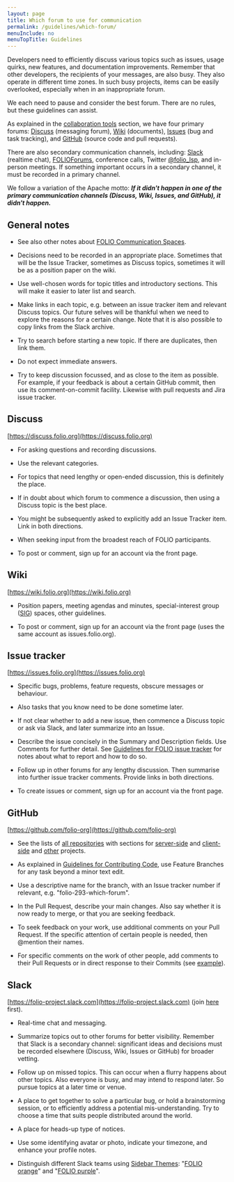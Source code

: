 ```yaml
---
layout: page
title: Which forum to use for communication
permalink: /guidelines/which-forum/
menuInclude: no
menuTopTitle: Guidelines
---
```


Developers need to efficiently discuss various topics such as issues,
usage quirks, new features, and documentation improvements.
Remember that other developers, the recipients of your messages, are also busy.
They also operate in different time zones. In such busy projects, items can
be easily overlooked, especially when in an inappropriate forum.

We each need to pause and consider the best forum.
There are no rules, but these guidelines can assist.

As explained in the
[collaboration tools](/community/#collaboration-tools) section,
we have four primary forums:
[Discuss](#discuss) (messaging forum),
[Wiki](#wiki) (documents),
[Issues](#issue-tracker) (bug and task tracking), and
[GitHub](#github) (source code and pull requests).

<span id="secondary"/> There are also secondary communication channels, including:
[Slack](#slack) (realtime chat),
[FOLIOForums](https://www.openlibraryenvironment.org/archives/category/olfforum),
conference calls,
Twitter [@folio_lsp](https://twitter.com/folio_lsp),
and in-person meetings.
If something important occurs in a secondary channel, it must be recorded
in a primary channel.

We follow a variation of the Apache motto:
**_If it didn't happen in one of the primary communication channels
(Discuss, Wiki, Issues, and GitHub), it didn't happen._**

## General notes

- See also other notes about
  [FOLIO Communication Spaces](https://wiki.folio.org/display/COMMUNITY/FOLIO+Communication+Spaces).

- Decisions need to be recorded in an appropriate place.
  Sometimes that will be the Issue Tracker, sometimes as Discuss topics,
  sometimes it will be as a position paper on the wiki.

- Use well-chosen words for topic titles and introductory sections.
  This will make it easier to later list and search.

- Make links in each topic, e.g. between an issue tracker item and
  relevant Discuss topics. Our future selves will be thankful when
  we need to explore the reasons for a certain change.
  Note that it is also possible to copy links from the Slack archive.

- Try to search before starting a new topic. If there are duplicates,
  then link them.

- Do not expect immediate answers.

- Try to keep discussion focussed, and as close to the item as possible.
  For example, if your feedback is about a certain GitHub commit, then
  use its comment-on-commit facility.
  Likewise with pull requests and Jira issue tracker.

## Discuss

[https://discuss.folio.org](https://discuss.folio.org)

- For asking questions and recording discussions.

- Use the relevant categories.

- For topics that need lengthy or open-ended discussion, this is
  definitely the place.

- If in doubt about which forum to commence a discussion, then using a
  Discuss topic is the best place.

- You might be subsequently asked to explicitly add an Issue Tracker item.
  Link in both directions.

- When seeking input from the broadest reach of FOLIO participants.

- To post or comment, sign up for an account via the front page.

## Wiki

[https://wiki.folio.org](https://wiki.folio.org)

- Position papers, meeting agendas and minutes, special-interest group
  ([SIG](https://wiki.folio.org/display/PC/Special+Interest+Groups)) spaces,
  other guidelines.

- To post or comment, sign up for an account via the front page
  (uses the same account as issues.folio.org).

## Issue tracker

[https://issues.folio.org](https://issues.folio.org)

- Specific bugs, problems, feature requests, obscure messages or behaviour.

- Also tasks that you know need to be done sometime later.

- If not clear whether to add a new issue, then commence a
  Discuss topic or ask via Slack, and later summarize into an Issue.

- Describe the issue concisely in the Summary and Description fields.
  Use Comments for further detail.
  See [Guidelines for FOLIO issue tracker](/guidelines/issue-tracker/) for notes about what to report and how to do so.

- Follow up in other forums for any lengthy discussion.
  Then summarise into further issue tracker comments.
  Provide links in both directions.

- To create issues or comment, sign up for an account via the front page.

## GitHub

[https://github.com/folio-org](https://github.com/folio-org)

- See the lists of [all repositories](/source-code) with sections for
[server-side](/source-code/#server-side) and
[client-side](/source-code/#client-side) and
[other](/source-code/#other-projects) projects.

- As explained in
  [Guidelines for Contributing Code](/guidelines/contributing/),
  use Feature Branches for any task beyond a minor text edit.

- Use a descriptive name for the branch, with an Issue tracker number
  if relevant, e.g. "folio-293-which-forum".

- In the Pull Request, describe your main changes. Also say whether
  it is now ready to merge, or that you are seeking feedback.

- To seek feedback on your work, use additional comments on your
  Pull Request. If the specific attention of certain people is needed,
  then @mention their names.

- For specific comments on the work of other people, add comments to
  their Pull Requests or in direct response to their Commits (see
  [example](https://github.com/folio-org/okapi/commit/710e201053897609ceb667e0687f830f92f9d006)).

## Slack

[https://folio-project.slack.com](https://folio-project.slack.com)
(join [here](https://slack-invitation.folio.org) first).

- Real-time chat and messaging.

- Summarize topics out to other forums for better visibility.
  Remember that Slack is a secondary channel: significant ideas and
  decisions must be recorded elsewhere (Discuss, Wiki, Issues or GitHub)
  for broader vetting.

- Follow up on missed topics. This can occur when a flurry happens about
  other topics. Also everyone is busy, and may intend to respond later.
  So pursue topics at a later time or venue.

- A place to get together to solve a particular bug,
  or hold a brainstorming session,
  or to efficiently address a potential mis-understanding.
  Try to choose a time that suits people distributed around the world.

- A place for heads-up type of notices.

- Use some identifying avatar or photo, indicate your timezone, and enhance your profile notes.

- Distinguish different Slack teams using
  [Sidebar Themes](http://slackstyles.com/#/tag/FOLIO):
  "[FOLIO orange](http://slackthemes.net/#/folio_orange)" and
  "[FOLIO purple](http://slackthemes.net/#/folio_purple)".
